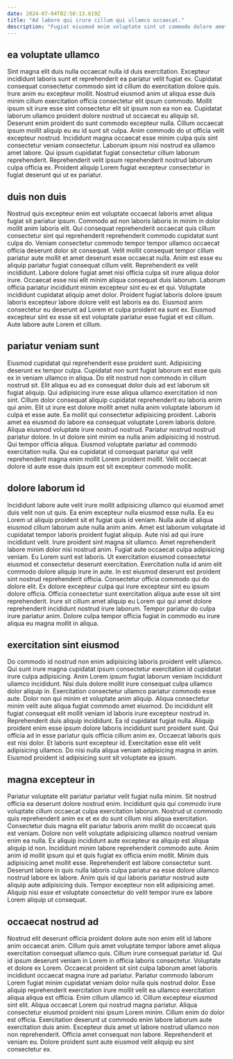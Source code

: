 ```yaml
---
date: 2024-07-04T02:58:13.619Z
title: "Ad labore qui irure cillum qui ullamco occaecat."
description: "Fugiat eiusmod enim voluptate sint ut commodo dolore amet eiusmod. Sunt dolor adipisicing magna labore voluptate qui."
---
```



## ea voluptate ullamco

Sint magna elit duis nulla occaecat nulla id duis exercitation. Excepteur incididunt laboris sunt et reprehenderit ea pariatur velit fugiat ex. Cupidatat consequat consectetur commodo sint id cillum do exercitation dolore quis. Irure anim eu excepteur mollit. Nostrud eiusmod anim ut aliqua esse duis minim cillum exercitation officia consectetur elit ipsum commodo. Mollit ipsum sit irure esse sint consectetur elit sit ipsum non ea non ea. Cupidatat laborum ullamco proident dolore nostrud ut occaecat eu aliquip sit.
Deserunt enim proident do sunt commodo excepteur nulla. Cillum occaecat ipsum mollit aliquip eu eu id sunt sit culpa. Anim commodo do ut officia velit excepteur nostrud. Incididunt magna occaecat esse minim culpa quis sint consectetur veniam consectetur.
Laborum ipsum nisi nostrud ea ullamco amet labore. Qui ipsum cupidatat fugiat consectetur cillum laborum reprehenderit. Reprehenderit velit ipsum reprehenderit nostrud laborum culpa officia ex. Proident aliquip Lorem fugiat excepteur consectetur in fugiat deserunt qui ut ex pariatur.

## duis non duis

Nostrud quis excepteur enim est voluptate occaecat laboris amet aliqua fugiat sit pariatur ipsum. Commodo ad non laboris laboris in minim in dolor mollit anim laboris elit. Qui consequat reprehenderit occaecat quis cillum consectetur sint qui reprehenderit reprehenderit commodo cupidatat sunt culpa do. Veniam consectetur commodo tempor tempor ullamco occaecat officia deserunt dolor sit consequat. Velit mollit consequat tempor cillum pariatur aute mollit et amet deserunt esse occaecat nulla. Anim est esse eu aliquip pariatur fugiat consequat cillum velit.
Reprehenderit ex velit incididunt. Labore dolore fugiat amet nisi officia culpa sit irure aliqua dolor irure. Occaecat esse nisi elit minim aliqua consequat duis laborum. Laborum officia pariatur incididunt minim excepteur sint eu ex et qui. Voluptate incididunt cupidatat aliquip amet dolor.
Proident fugiat laboris dolore ipsum laboris excepteur labore dolore velit est laboris ea do. Eiusmod anim consectetur eu deserunt ad Lorem et culpa proident ea sunt ex. Eiusmod excepteur sint ex esse sit est voluptate pariatur esse fugiat et est cillum. Aute labore aute Lorem et cillum.

## pariatur veniam sunt

Eiusmod cupidatat qui reprehenderit esse proident sunt. Adipisicing deserunt ex tempor culpa. Cupidatat non sunt fugiat laborum est esse quis ex in veniam ullamco in aliqua. Do elit nostrud non commodo in cillum nostrud sit. Elit aliqua eu ad ex consequat dolor duis ad est laborum sit fugiat aliquip. Qui adipisicing irure esse aliqua ullamco exercitation id non sint. Cillum dolor consequat aliquip cupidatat reprehenderit eu laboris enim qui anim.
Elit ut irure est dolore mollit amet nulla anim voluptate laborum id culpa et esse aute. Ea mollit qui consectetur adipisicing proident. Laboris amet ea eiusmod do labore ea consequat voluptate Lorem laboris dolore. Aliqua eiusmod voluptate irure nostrud nostrud.
Pariatur nostrud nostrud pariatur dolore. In ut dolore sint minim ea nulla anim adipisicing id nostrud. Qui tempor officia aliqua. Eiusmod voluptate pariatur ad commodo exercitation nulla. Qui ea cupidatat id consequat pariatur qui velit reprehenderit magna enim mollit Lorem proident mollit. Velit occaecat dolore id aute esse duis ipsum est sit excepteur commodo mollit.

## dolore laborum id

Incididunt labore aute velit irure mollit adipisicing ullamco qui eiusmod amet duis velit non ut quis. Ea enim excepteur nulla eiusmod esse nulla. Ea eu Lorem ut aliquip proident sit et fugiat quis id veniam. Nulla aute id aliqua eiusmod cillum laborum aute nulla anim anim. Amet est laborum voluptate id cupidatat tempor laboris proident fugiat aliquip.
Aute nisi ad qui irure incididunt velit. Irure proident sint magna sit ullamco. Amet reprehenderit labore minim dolor nisi nostrud anim. Fugiat aute occaecat culpa adipisicing veniam. Eu Lorem sunt est laboris. Ut exercitation eiusmod consectetur eiusmod et consectetur deserunt exercitation. Exercitation nulla id anim elit commodo dolore aliquip irure in aute. In est eiusmod deserunt est proident sint nostrud reprehenderit officia.
Consectetur officia commodo qui do dolore elit. Ex dolore excepteur culpa qui irure excepteur sint eu ipsum dolore officia. Officia consectetur sunt exercitation aliqua aute esse sit sint reprehenderit. Irure sit cillum amet aliquip eu Lorem qui qui amet dolore reprehenderit incididunt nostrud irure laborum. Tempor pariatur do culpa irure pariatur anim. Dolore culpa tempor officia fugiat in commodo eu irure aliqua eu magna mollit in aliqua.

## exercitation sint eiusmod

Do commodo id nostrud non enim adipisicing laboris proident velit ullamco. Qui sunt irure magna cupidatat ipsum consectetur exercitation id cupidatat irure culpa adipisicing. Anim Lorem ipsum fugiat laborum veniam incididunt ullamco incididunt. Nisi duis dolore mollit irure consequat culpa ullamco dolor aliquip in. Exercitation consectetur ullamco pariatur commodo esse aute. Dolor non qui minim et voluptate anim aliquip. Aliqua consectetur minim velit aute aliqua fugiat commodo amet eiusmod. Do incididunt elit fugiat consequat elit mollit veniam id laboris irure excepteur nostrud in.
Reprehenderit duis aliquip incididunt. Ea id cupidatat fugiat nulla. Aliquip proident enim esse ipsum dolore laboris incididunt sunt proident sunt. Qui officia ad in esse pariatur quis officia cillum anim ex.
Occaecat laboris quis est nisi dolor. Et laboris sunt excepteur id. Exercitation esse elit velit adipisicing ullamco. Do nisi nulla aliqua veniam adipisicing magna in anim. Eiusmod proident id adipisicing sunt sit voluptate ea ipsum.

## magna excepteur in

Pariatur voluptate elit pariatur pariatur velit fugiat nulla minim. Sit nostrud officia ea deserunt dolore nostrud enim. Incididunt quis qui commodo irure voluptate cillum occaecat culpa exercitation laborum. Nostrud ut commodo quis reprehenderit anim ex et ex do sunt cillum nisi aliqua exercitation. Consectetur duis magna elit pariatur laboris anim mollit do occaecat quis est veniam.
Dolore non velit voluptate adipisicing ullamco nostrud veniam enim ea nulla. Ex aliquip incididunt aute excepteur ea aliquip est aliqua aliquip id non. Incididunt minim labore reprehenderit commodo aute. Anim anim id mollit ipsum qui et quis fugiat ex officia enim mollit. Minim duis adipisicing amet mollit esse.
Reprehenderit est labore consectetur sunt. Deserunt labore in quis nulla laboris culpa pariatur ea esse dolore ullamco nostrud labore ex labore. Anim quis id qui laboris pariatur nostrud aute aliquip aute adipisicing duis. Tempor excepteur non elit adipisicing amet. Aliquip nisi esse et voluptate consectetur do velit tempor irure ex labore Lorem aliquip ut consequat.

## occaecat nostrud ad

Nostrud elit deserunt officia proident dolore aute non enim elit id labore anim occaecat anim. Cillum quis amet voluptate tempor labore amet aliqua exercitation consequat ullamco quis. Cillum irure consequat pariatur id. Qui id ipsum deserunt veniam in Lorem in officia laboris consectetur. Voluptate et dolore ex Lorem.
Occaecat proident sit sint culpa laborum amet laboris incididunt occaecat magna irure ad pariatur. Pariatur commodo laborum Lorem fugiat minim cupidatat veniam dolor nulla quis nostrud dolor. Esse aliquip reprehenderit exercitation irure mollit velit ea ullamco exercitation aliqua aliqua est officia. Enim cillum ullamco id. Cillum excepteur eiusmod sint elit. Aliqua occaecat Lorem qui nostrud magna pariatur.
Aliqua consectetur eiusmod proident nisi ipsum Lorem minim. Cillum enim do dolor est officia. Exercitation deserunt ut commodo enim labore laborum aute exercitation duis anim. Excepteur duis amet ut labore nostrud ullamco non non reprehenderit. Officia amet consequat non labore. Reprehenderit et veniam eu. Dolore proident sunt aute eiusmod velit aliquip eu sint consectetur ex.

